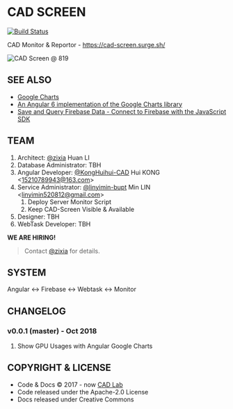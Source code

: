 # CAD SCREEN

[![Build Status](https://travis-ci.com/BUPT/cad-screen.svg?branch=master)](https://travis-ci.com/BUPT/cad-screen)

CAD Monitor & Reportor - <https://cad-screen.surge.sh/>

![CAD Screen @ 819](https://bupt.github.io/cad-screen/images/cad-screen-819.jpg)

## SEE ALSO

- [Google Charts](https://google-developers.appspot.com/chart/interactive/docs/)
- [An Angular 6 implementation of the Google Charts library](https://github.com/FERNman/angular-google-charts)
- [Save and Query Firebase Data - Connect to Firebase with the JavaScript SDK](https://howtofirebase.com/save-and-query-firebase-data-ed73fb8c6e3a)

## TEAM

1. Architect: [@zixia](https://github.com/zixia) Huan LI
1. Database Administrator: TBH
1. Angular Developer: [@KongHuihui-CAD](https://github.com/KongHuihui-CAD) Hui KONG \<15210789943@163.com\>
1. Service Administrator: [@linyimin-bupt](https://github.com/linyimin-bupt) Min LIN \<linyimin520812@gmail.com\>
    1. Deploy Server Monitor Script
    1. Keep CAD-Screen Visible & Available
1. Designer: TBH
1. WebTask Developer: TBH

**WE ARE HIRING!**

> Contact [@zixia](https://github.com/zixia) for details.

## SYSTEM

Angular <-> Firebase <-> Webtask <-> Monitor

## CHANGELOG

### v0.0.1 (master) - Oct 2018

1. Show GPU Usages with Angular Google Charts

## COPYRIGHT & LICENSE

- Code & Docs © 2017 - now [CAD Lab](https://github.com/BUPT/awesome-cad)
- Code released under the Apache-2.0 License
- Docs released under Creative Commons
